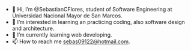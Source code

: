 - 👋 Hi, I’m @SebastianCFlores, student of Software Engineering at Universidad Nacional Mayor de San Marcos.
- 👀 I’m interested in learning an practicing coding, also software design and architecture.
- 🌱 I’m currently learning web developing.
- 📫 How to reach me sebas09122@hotmail.com.
